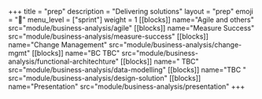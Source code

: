 +++
title = "prep"
description = "Delivering solutions"
layout = "prep"
emoji = "📅"
menu_level = ["sprint"]
weight = 1
[[blocks]]
name="Agile and others"
src="module/business-analysis/agile"
[[blocks]]
name="Measure Success"
src="module/business-analysis/measure-success"
[[blocks]]
name="Change Management"
src="module/business-analysis/change-mgmt"
[[blocks]]
name="BC TBC"
src="module/business-analysis/functional-architechture"
[[blocks]]
name=" TBC"
src="module/business-analysis/data-modelling"
[[blocks]]
name="TBC "
src="module/business-analysis/design-solution"
[[blocks]]
name="Presentation"
src="module/business-analysis/presentation"
+++